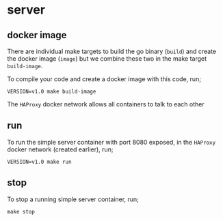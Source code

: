# server

## docker image
There are individual make targets to build the go binary (`build`) and create the docker image (`image`) but we combine these two in the make target `build-image`.

To compile your code and create a docker image with this code, run;

    VERSION=v1.0 make build-image

The `HAProxy` docker network allows all containers to talk to each other

## run
To run the simple server container with port 8080 exposed, in the `HAProxy` docker network (created earlier), run;

    VERSION=v1.0 make run

## stop
To stop a running simple server container, run;

    make stop
